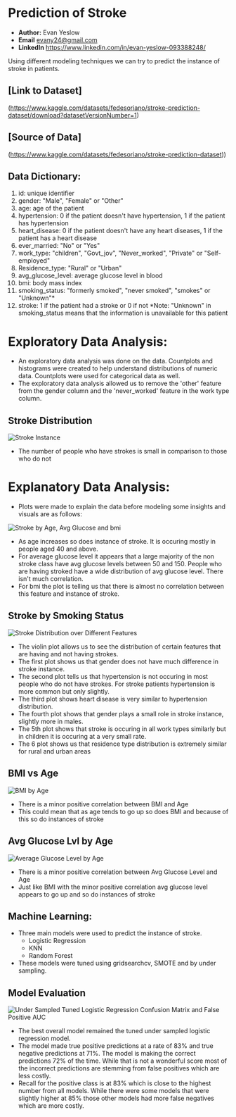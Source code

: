 # **Prediction of Stroke**
- **Author:** Evan Yeslow
- **Email** evany24@gmail.com
- **LinkedIn** https://www.linkedin.com/in/evan-yeslow-093388248/

Using different modeling techniques we can try to predict the instance of stroke in patients.

## **[Link to Dataset]**

(https://www.kaggle.com/datasets/fedesoriano/stroke-prediction-dataset/download?datasetVersionNumber=1)

## **[Source of Data]**

(https://www.kaggle.com/datasets/fedesoriano/stroke-prediction-dataset))

## **Data Dictionary:**
1. id: unique identifier
2. gender: "Male", "Female" or "Other"
3. age: age of the patient
4. hypertension: 0 if the patient doesn't have hypertension, 1 if the patient has hypertension
5. heart_disease: 0 if the patient doesn't have any heart diseases, 1 if the patient has a heart disease
6. ever_married: "No" or "Yes"
7. work_type: "children", "Govt_jov", "Never_worked", "Private" or "Self-employed"
8. Residence_type: "Rural" or "Urban"
9. avg_glucose_level: average glucose level in blood
10. bmi: body mass index
11. smoking_status: "formerly smoked", "never smoked", "smokes" or "Unknown"*
12. stroke: 1 if the patient had a stroke or 0 if not 
 *Note: "Unknown" in smoking_status means that the information is unavailable for this patient

# **Exploratory Data Analysis**:
- An exploratory data analysis was done on the data. Countplots and histograms were created to help understand distributions of numeric data. Countplots were used for categorical data as well.
- The exploratory data analysis allowed us to remove the 'other' feature from the gender column and the 'never_worked' feature in the work type column.
  
## **Stroke Distribution**

![Stroke Instance](https://github.com/evany24/Stroke-Prediction/blob/main/stroke%20distribution.png)

 - The number of people who have strokes is small in comparison to those who do not

# **Explanatory Data Analysis**:

- Plots were made to explain the data before modeling some insights and visuals are as follows:
  
![Stroke by Age, Avg Glucose and bmi](https://github.com/evany24/Stroke-Prediction/blob/main/strokekernelplot.png)

 - As age increases so does instance of stroke. It is occuring mostly in people aged 40 and above.
 - For average glucose level it appears that a large majority of the non stroke class have avg glucose levels between 50 and 150. People who are having stroked have a wide distribution of avg glucose level. There isn't much correlation.
 - For bmi the plot is telling us that there is almost no correlation between this feature and instance of stroke.

## **Stroke by Smoking Status**

![Stroke Distribution over Different Features](https://github.com/evany24/Stroke-Prediction/blob/main/violinplotstroke.png)

- The violin plot allows us to see the distribution of certain features that are having and not having strokes.
 - The first plot shows us that gender does not have much difference in stroke instance.
 - The second plot tells us that hypertension is not occuring in most people who do not have strokes. For stroke patients hypertension is more common but only slightly.
 - The third plot shows heart disease is very similar to hypertension distribution.
 - The fourth plot shows that gender plays a small role in stroke instance, slightly more in males.
 - The 5th plot shows that stroke is occuring in all work types similarly but in children it is occuring at a very small rate.
 - The 6 plot shows us that residence type distribution is extremely similar for rural and urban areas

## **BMI vs Age**

![BMI by Age](https://github.com/evany24/Stroke-Prediction/blob/main/bmi%20vs%20age.png)

- There is a minor positive correlation between BMI and Age
- This could mean that as age tends to go up so does BMI and because of this so do instances of stroke

## **Avg Glucose Lvl by Age**

![Average Glucose Level by Age](https://github.com/evany24/Stroke-Prediction/blob/main/glucose%20by%20age.png)

- There is a minor positive correlation between Avg Glucose Level and Age
- Just like BMI with the minor positive correlation avg glucose level appears to go up and so do instances of stroke

## **Machine Learning:**

- Three main models were used to predict the instance of stroke.
  - Logistic Regression
  - KNN
  - Random Forest
 - These models were tuned using gridsearchcv, SMOTE and by under sampling.

## **Model Evaluation**

![Under Sampled Tuned Logistic Regression Confusion Matrix and False Positive AUC](https://github.com/evany24/Stroke-Prediction/blob/main/tunedlogregmodel.png)
- The best overall model remained the tuned under sampled logistic regression model.
 -  The model made true positive predictions at a rate of 83% and true negative predictions at 71%. The model is making the correct predictions 72% of the time. While that is not a wonderful score most of the incorrect predictions are stemming from false positives which are less costly.
- Recall for the positive class is at 83% which is close to the highest number from all models. While there were some models that were slightly higher at 85% those other models had more false negatives which are more costly.
